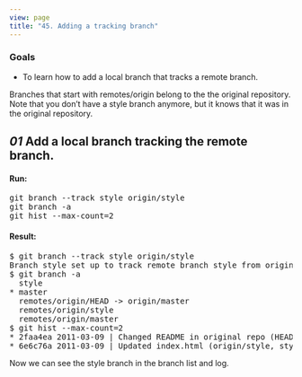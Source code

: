 ```yaml
---
view: page
title: "45. Adding a tracking branch"
---
```


<h3>Goals</h3>

<ul><li>To learn how to add a local branch that tracks a remote branch.</li></ul>

<p>Branches that start with remotes/origin belong to the the original repository.  Note that you don&#8217;t have a style branch anymore, but it knows that it was in the original repository.</p>

<h2><em>01</em> Add a local branch tracking the remote branch.</h2>

<h4 class="h4-pre">Run:</h4>

<pre class="instructions">git branch --track style origin/style
git branch -a
git hist --max-count=2</pre>

<h4 class="h4-pre">Result:</h4>
<pre class="sample">$ git branch --track style origin/style
Branch style set up to track remote branch style from origin.
$ git branch -a
  style
* master
  remotes/origin/HEAD -&gt; origin/master
  remotes/origin/style
  remotes/origin/master
$ git hist --max-count=2
* 2faa4ea 2011-03-09 | Changed README in original repo (HEAD, origin/master, origin/HEAD, master) [Alexander Shvets]
* 6e6c76a 2011-03-09 | Updated index.html (origin/style, style) [Alexander Shvets]</pre>

<p>Now we can see the style branch in the branch list and log.</p> 